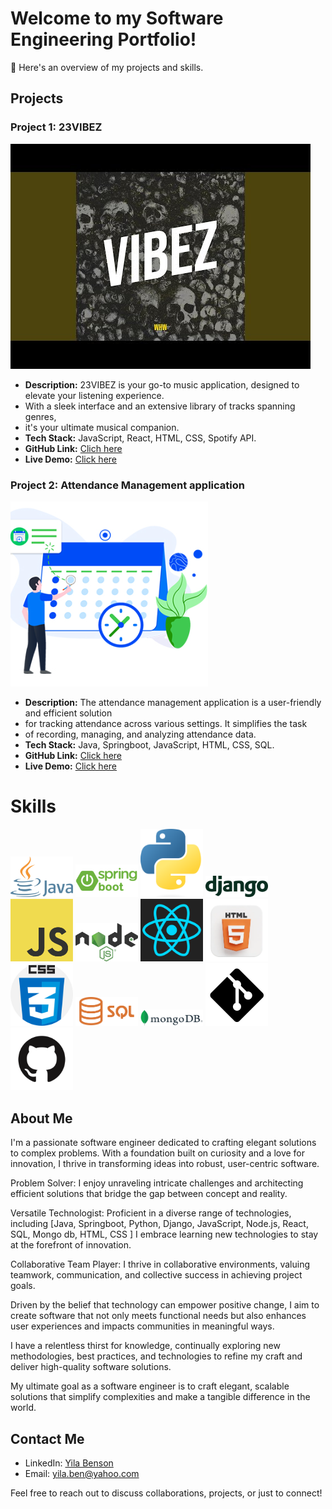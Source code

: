 
# Welcome to my Software Engineering Portfolio!

🚀 Here's an overview of my projects and skills.

## Projects

### Project 1: 23VIBEZ
![Project Image](https://raw.githubusercontent.com/wyeben/23vibez/main/public/favicon.ico)

- **Description:** 23VIBEZ is your go-to music application, designed to elevate your listening experience.
-   With a sleek interface and an extensive library of tracks spanning genres,
-   it's your ultimate musical companion.
- **Tech Stack:** JavaScript, React, HTML, CSS, Spotify API.
- **GitHub Link:** [Clich here](https://github.com/wyeben/23vibez)
- **Live Demo:** [Click here](https://23vibez.vercel.app/)

### Project 2: Attendance Management application
![Project Image](https://github.com/wyeben/attendance-management-/blob/main/attendanceLandingPage/assets/Screenshot%202023-12-05%20154051.png)
- **Description:** The attendance management application is a user-friendly and efficient solution
-   for tracking attendance across various settings. It simplifies the task
-   of recording, managing, and analyzing attendance data.
- **Tech Stack:** Java, Springboot, JavaScript, HTML, CSS, SQL.
- **GitHub Link:** [Click here ](https://github.com/wyeben/attendance-management-)
- **Live Demo:** [Click here ](https://wyeben.github.io/attendance-management-/attendanceLandingPage/index.html)

<!-- Add more projects as needed -->

# Skills

<img src="https://github.com/wyeben/logo/blob/main/java-logo-CE0198242E-seeklogo.com.png" alt="Java" width="100">
<img src="https://github.com/wyeben/logo/blob/main/spring-boot.png" alt="Springboot" width="100">
<img src="https://github.com/wyeben/logo/blob/main/Python-logo-notext.svg.png" alt="Python" width="100">
<img src="https://github.com/wyeben/logo/blob/main/django-logo-positive.png" alt="Django" width="100">
<img src="https://github.com/wyeben/logo/blob/main/JavaScript-logo.png" alt="JavaScript" width="100">
<img src="https://github.com/wyeben/logo/blob/main/590px-Node.js_logo.svg.png" alt="Node.js" width="100">
<img src="https://github.com/wyeben/logo/blob/main/react-1-logo-png-transparent.png" alt="React" width="100">
<img src="https://github.com/wyeben/logo/blob/main/html-logo.webp" alt="Html" width="100">
<img src="https://github.com/wyeben/logo/blob/main/919826.png" alt="Css" width="100">
<img src="https://github.com/wyeben/logo/blob/main/Sql_data_base_with_logo.png" alt="SQL" width="100">
<img src="https://github.com/wyeben/logo/blob/main/MongoDB_Logo.svg.png" alt="Mongodb" width="100">
<img src="https://github.com/wyeben/logo/blob/main/logomark-black@2x.png" alt="Git" width="100">
<img src="https://github.com/wyeben/logo/blob/main/GitHub-Mark-ea2971cee799.png" alt="Github" width="100">




## About Me

I'm a passionate software engineer dedicated to crafting elegant solutions 
to complex problems. With a foundation built on curiosity and a love for innovation,
I thrive in transforming ideas into robust, user-centric software.

Problem Solver: I enjoy unraveling intricate challenges and architecting efficient 
solutions that bridge the gap between concept and reality.

Versatile Technologist: Proficient in a diverse range of technologies, including
[Java, Springboot, Python, Django, JavaScript, Node.js, React, SQL, Mongo db, HTML, CSS ]
I embrace learning new technologies to stay at the forefront of innovation.

Collaborative Team Player: I thrive in collaborative environments, valuing teamwork, communication,
and collective success in achieving project goals.

Driven by the belief that technology can empower positive change, I aim to create software that 
not only meets functional needs but also enhances user experiences and impacts communities in meaningful ways.

I have a relentless thirst for knowledge, continually exploring new methodologies, 
best practices, and technologies to refine my craft and deliver high-quality software solutions.

My ultimate goal as a software engineer is to craft elegant, scalable solutions that simplify complexities 
and make a tangible difference in the world.


## Contact Me

- LinkedIn: [Yila Benson ](https://www.linkedin.com/in/yila-benson-872392132/)
- Email: yila.ben@yahoo.com

Feel free to reach out to discuss collaborations, projects, or just to connect!

<!-- Add more sections like Education, Certifications, etc., if needed -->


<!---
wyeben/wyeben is a ✨ special ✨ repository because its `README.md` (this file) appears on your GitHub profile.
You can click the Preview link to take a look at your changes.
--->
